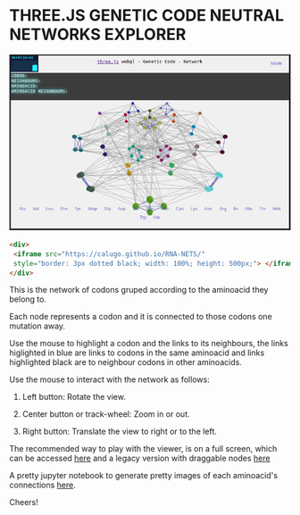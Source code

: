 # THREE.JS GENETIC CODE NEUTRAL NETWORKS EXPLORER

![alt text](https://github.com/calugo/RNA-NETS/blob/master/RNANET.png "CODONS NET")


```html
<div>
 <iframe src="https://calugo.github.io/RNA-NETS/"
 style="border: 3px dotted black; width: 100%; height: 500px;"> </iframe>
</div>
```

This is the network of codons gruped according to the aminoacid they belong to.

Each node represents a codon and it is connected to those codons one mutation away.

Use the mouse to highlight a codon and the links to its neighbours, the links higlighted in blue are links to codons in the same aminoacid and links highlighted black are
 to neighbour codons in other aminoacids.
 
Use the mouse to interact with the network as follows:

1. Left button: Rotate the view.

2. Center button or track-wheel: Zoom in or out.

3. Right button: Translate the view to right or to the left.


The recommended way to play with the viewer, is on a full screen, which can be accessed <a href="https://calugo.github.io/RNA-NETS/" target="_blank">here</a> and a legacy version with draggable nodes  <a href="https://calugo.github.io/RNA-NETS/OLDNET" target="_blank">here</a>

A pretty jupyter notebook to generate pretty images of each aminoacid's connections [here](http://nbviewer.jupyter.org/github/calugo/RNA-NETS/blob/master/NOTEBOOKS/AMINOACIDS.ipynb).

Cheers!
